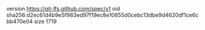 version https://git-lfs.github.com/spec/v1
oid sha256:d2ec61d4b9e5f983ed97f19ec8e10655d0cebc13dbe9d4620df1ce6cbb470e04
size 1719
